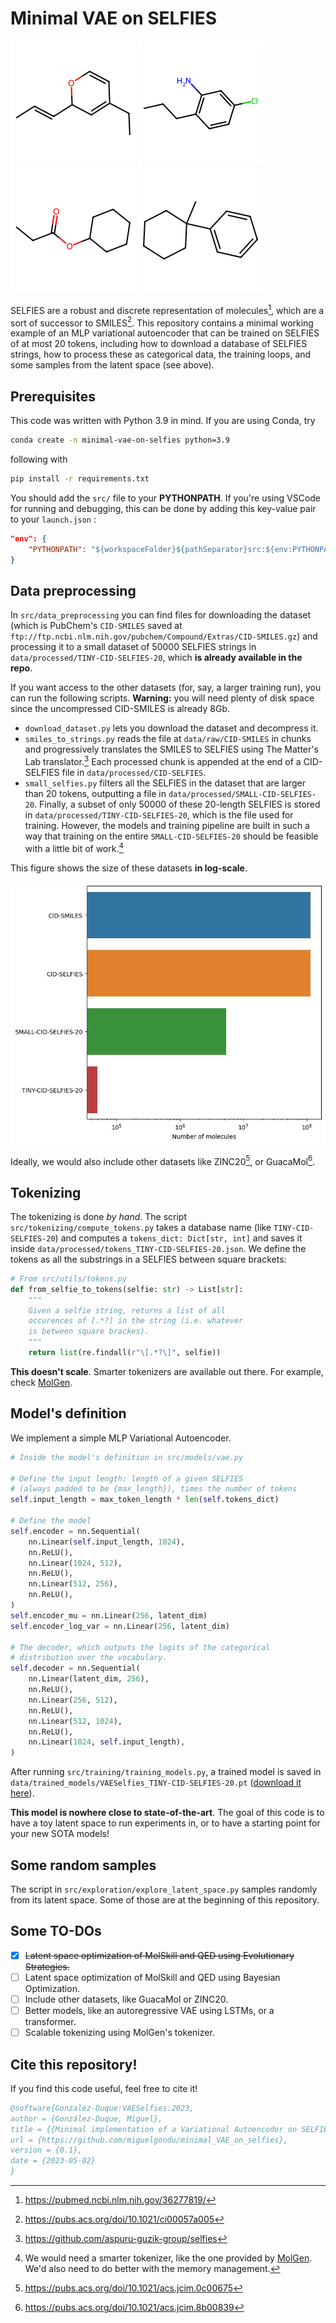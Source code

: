 # Minimal VAE on SELFIES

![Molecule sampled - 1](./static/sample1.png)
![Molecule sampled - 2](./static/sample2.png)
![Molecule sampled - 3](./static/sample3.png)
![Molecule sampled - 4](./static/sample4.png)

SELFIES are a robust and discrete representation of molecules[^1], which are a sort of successor to SMILES[^2]. This repository contains a minimal working example of an MLP variational autoencoder that can be trained on SELFIES of at most 20 tokens, including how to download a database of SELFIES strings, how to process these as categorical data, the training loops, and some samples from the latent space (see above).

## Prerequisites

This code was written with Python 3.9 in mind. If you are using Conda, try

```sh
conda create -n minimal-vae-on-selfies python=3.9
```

following with

```sh
pip install -r requirements.txt
```

You should add the `src/` file to your **PYTHONPATH**. If you're using VSCode for running and debugging, this can be done by adding this key-value pair to your `launch.json` :
```json
"env": {
    "PYTHONPATH": "${workspaceFolder}${pathSeparator}src:${env:PYTHONPATH}"
}
```

## Data preprocessing

In `src/data_preprocessing` you can find files for downloading the dataset (which is PubChem's `CID-SMILES` saved at `ftp://ftp.ncbi.nlm.nih.gov/pubchem/Compound/Extras/CID-SMILES.gz`) and processing it to a small dataset of 50000 SELFIES strings in `data/processed/TINY-CID-SELFIES-20`, which **is already available in the repo**.

If you want access to the other datasets (for, say, a larger training run), you can run the following scripts. **Warning:** you will need plenty of disk space since the uncompressed CID-SMILES is already 8Gb.

- `download_dataset.py` lets you download the dataset and decompress it.
- `smiles_to_strings.py` reads the file at `data/raw/CID-SMILES` in chunks and progressively translates the SMILES to SELFIES using The Matter's Lab translator.[^3] Each processed chunk is appended at the end of a CID-SELFIES file in `data/processed/CID-SELFIES`.
- `small_selfies.py` filters all the SELFIES in the dataset that are larger than 20 tokens, outputting a file in `data/processed/SMALL-CID-SELFIES-20`. Finally, a subset of only 50000 of these 20-length SELFIES is stored in `data/processed/TINY-CID-SELFIES-20`, which is the file used for training. However, the models and training pipeline are built in such a way that training on the entire `SMALL-CID-SELFIES-20` should be feasible with a little bit of work.[^4]

This figure shows the size of these datasets **in log-scale**.

![Dataset sizes](static/barplot.jpg)

Ideally, we would also include other datasets like ZINC20[^5], or GuacaMol[^6].

## Tokenizing

The tokenizing is done *by hand*. The script `src/tokenizing/compute_tokens.py` takes a database name (like `TINY-CID-SELFIES-20`) and computes a `tokens_dict: Dict[str, int]` and saves it inside `data/processed/tokens_TINY-CID-SELFIES-20.json`. We define the tokens as all the substrings in a SELFIES between square brackets:

```python
# From src/utils/tokens.py
def from_selfie_to_tokens(selfie: str) -> List[str]:
    """
    Given a selfie string, returns a list of all
    occurences of [.*?] in the string (i.e. whatever
    is between square brackes).
    """
    return list(re.findall(r"\[.*?\]", selfie))
```

**This doesn't scale**. Smarter tokenizers are available out there. For example, check [MolGen](https://huggingface.co/zjunlp/MolGen-large).


## Model's definition

We implement a simple MLP Variational Autoencoder. 

```python
# Inside the model's definition in src/models/vae.py

# Define the input length: length of a given SELFIES
# (always padded to be {max_length}), times the number of tokens
self.input_length = max_token_length * len(self.tokens_dict)

# Define the model
self.encoder = nn.Sequential(
    nn.Linear(self.input_length, 1024),
    nn.ReLU(),
    nn.Linear(1024, 512),
    nn.ReLU(),
    nn.Linear(512, 256),
    nn.ReLU(),
)
self.encoder_mu = nn.Linear(256, latent_dim)
self.encoder_log_var = nn.Linear(256, latent_dim)

# The decoder, which outputs the logits of the categorical
# distribution over the vocabulary.
self.decoder = nn.Sequential(
    nn.Linear(latent_dim, 256),
    nn.ReLU(),
    nn.Linear(256, 512),
    nn.ReLU(),
    nn.Linear(512, 1024),
    nn.ReLU(),
    nn.Linear(1024, self.input_length),
)
```

After running `src/training/training_models.py`, a trained model is saved in `data/trained_models/VAESelfies_TINY-CID-SELFIES-20.pt` ([download it here](https://drive.google.com/file/d/1aAQ5z9EcuPzgep2lFQL-lJzSvUpCnPG_/view?usp=share_link)).

**This model is nowhere close to state-of-the-art**. The goal of this code is to have a toy latent space to run experiments in, or to have a starting point for your new SOTA models!

## Some random samples

 The script in `src/exploration/explore_latent_space.py` samples randomly from its latent space. Some of those are at the beginning of this repository.


## Some TO-DOs

- [x] ~~Latent space optimization of MolSkill and QED using Evolutionary Strategies.~~
- [ ] Latent space optimization of MolSkill and QED using Bayesian Optimization.
- [ ] Include other datasets, like GuacaMol or ZINC20.
- [ ] Better models, like an autoregressive VAE using LSTMs, or a transformer.
- [ ] Scalable tokenizing using MolGen's tokenizer.

## Cite this repository!

If you find this code useful, feel free to cite it!

```bibtex
@software{Gonzalez-Duque:VAESelfies:2023,
author = {González-Duque, Miguel},
title = {{Minimal implementation of a Variational Autoencoder on SELFIES representations of molecules}},
url = {https://github.com/miguelgondu/minimal_VAE_on_selfies},
version = {0.1},
date = {2023-05-02}
}
```

[^1]: https://pubmed.ncbi.nlm.nih.gov/36277819/
[^2]: https://pubs.acs.org/doi/10.1021/ci00057a005
[^3]: https://github.com/aspuru-guzik-group/selfies
[^4]: We would need a smarter tokenizer, like the one provided by [MolGen](https://huggingface.co/zjunlp/MolGen-large). We'd also need to do better with the memory management.
[^5]: https://pubs.acs.org/doi/10.1021/acs.jcim.0c00675
[^6]: https://pubs.acs.org/doi/10.1021/acs.jcim.8b00839
